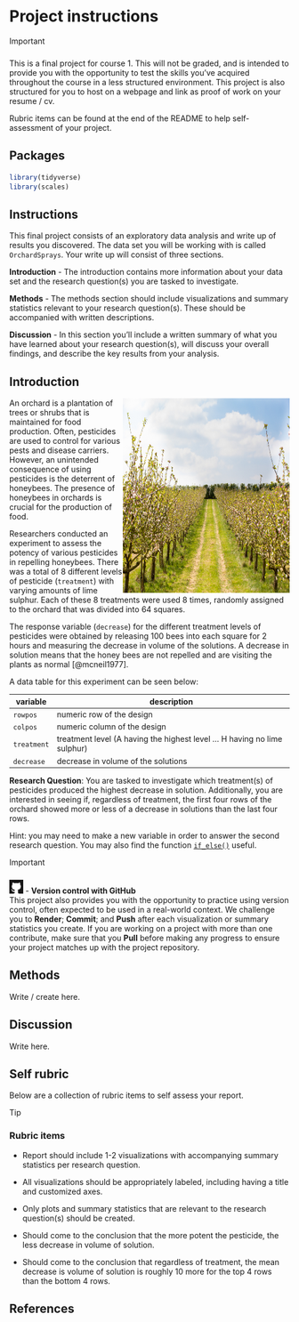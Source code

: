 # Project instructions


> [!IMPORTANT]
>
> ### 
>
> This is a final project for course 1. This will not be graded, and is
> intended to provide you with the opportunity to test the skills you’ve
> acquired throughout the course in a less structured environment.
> This project is also structured for you to host on a webpage and link as proof of work on your resume / cv. 
>
> Rubric items can be found at the end of the README to help self-assessment of your project.

## Packages

``` r
library(tidyverse)
library(scales)
```

## Instructions

This final project consists of an exploratory data analysis and write up
of results you discovered. The data set you will be working with is
called `OrchardSprays`. Your write up will consist of three sections.

**Introduction** - The introduction contains more information about your
data set and the research question(s) you are tasked to investigate.

**Methods** - The methods section should include visualizations and
summary statistics relevant to your research question(s). These should
be accompanied with written descriptions.

**Discussion** - In this section you’ll include a written summary of
what you have learned about your research question(s), will discuss your
overall findings, and describe the key results from your analysis.

## Introduction

<img src="images/orchard.jpg" style="float: right;"
data-fig-align="center" width="300" height="350" />

An orchard is a plantation of trees or shrubs that is maintained for
food production. Often, pesticides are used to control for various pests
and disease carriers. However, an unintended consequence of using
pesticides is the deterrent of honeybees. The presence of honeybees in
orchards is crucial for the production of food.

Researchers conducted an experiment to assess the potency of various
pesticides in repelling honeybees. There was a total of 8 different
levels of pesticide (`treatment`) with varying amounts of lime sulphur.
Each of these 8 treatments were used 8 times, randomly assigned to the
orchard that was divided into 64 squares.

The response variable (`decrease`) for the different treatment levels of
pesticides were obtained by releasing 100 bees into each square for 2
hours and measuring the decrease in volume of the solutions. A decrease
in solution means that the honey bees are not repelled and are visiting
the plants as normal \[@mcneil1977\].

A data table for this experiment can be seen below:

| variable    | description                                                             |
|-------------|-------------------------------------------------------------------------|
| `rowpos`    | numeric row of the design                                               |
| `colpos`    | numeric column of the design                                            |
| `treatment` | treatment level (A having the highest level … H having no lime sulphur) |
| `decrease`  | decrease in volume of the solutions                                     |

**Research Question**: You are tasked to investigate which treatment(s)
of pesticides produced the highest decrease in solution. Additionally,
you are interested in seeing if, regardless of treatment, the first four
rows of the orchard showed more or less of a decrease in solutions than
the last four rows.

Hint: you may need to make a new variable in order to answer the second
research question. You may also find the function
[`if_else()`](https://dplyr.tidyverse.org/reference/if_else.html)
useful.

> [!IMPORTANT]
>
> ### 
>
> <img src="images/github.png" data-fig-align="left" width="25"
> height="25" /> - **Version control with GitHub** <br> This project
> also provides you with the opportunity to practice using version
> control, often expected to be used in a real-world context. We
> challenge you to **Render**; **Commit**; and **Push** after each
> visualization or summary statistics you create. If you are working on
> a project with more than one contribute, make sure that you **Pull**
> before making any progress to ensure your project matches up with the
> project repository.

## Methods

Write / create here.

## Discussion

Write here.

## Self rubric

Below are a collection of rubric items to self assess your report.

> [!TIP]
>
> ### Rubric items
>
> - Report should include 1-2 visualizations with accompanying summary
>   statistics per research question.
>
> - All visualizations should be appropriately labeled, including having
>   a title and customized axes.
>
> - Only plots and summary statistics that are relevant to the research
>   question(s) should be created.
>
> - Should come to the conclusion that the more potent the pesticide,
>   the less decrease in volume of solution.
>
> - Should come to the conclusion that regardless of treatment, the mean
>   decrease is volume of solution is roughly 10 more for the top 4 rows
>   than the bottom 4 rows.

## References
